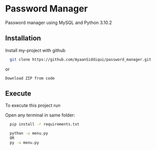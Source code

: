 
# Password Manager

Password manager using MySQL and Python 3.10.2
 


## Installation

Install my-project with github

```bash
  git clone https://github.com/AyaanSiddiqui/password_manager.git
```
or
```
Download ZIP from code
```


## Execute

To execute this project run

Open any terminal in same folder:
```bash
  pip install -r requirements.txt

  python -u menu.py
  OR
  py -u menu.py

```


